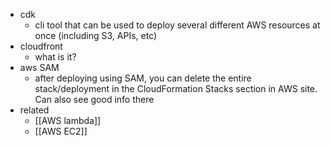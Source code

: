   * cdk
    * cli tool that can be used to deploy several different AWS resources at once (including S3, APIs, etc)
  * cloudfront
    * what is it?
  * aws SAM
    * after deploying using SAM, you can delete the entire stack/deployment in the CloudFormation Stacks section in AWS site. Can also see good info there
  * related
    * [[AWS lambda]]
    * [[AWS EC2]]

